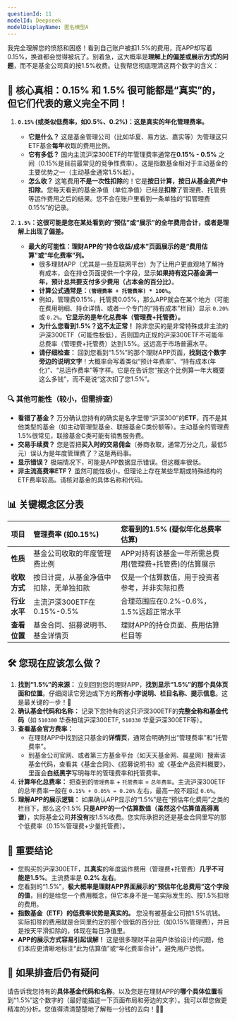 ```yaml
---
questionId: 11
modelId: Deepseek
modelDisplayName: 匿名模型A
---
```

我完全理解您的愤怒和困惑！看到自己账户被扣1.5%的费用，而APP却写着0.15%，换谁都会觉得被坑了。别着急，这大概率是**理解上的偏差或展示方式的问题**，而不是基金公司真的按1.5%收费。让我帮您彻底理清这两个数字的含义：

## 🧾 核心真相：0.15% 和 1.5% 很可能都是“真实”的，但它们代表的意义完全不同！

1.  **`0.15%` (或类似低费率，如0.5%、0.2%)：这是真实的年化管理费率。**
    *   **它是什么？** 这是基金管理公司（比如华夏、易方达、嘉实等）为管理这只ETF基金**每年**收取的费用比例。
    *   **它有多低？** 国内主流沪深300ETF的年管理费率通常在**0.15% - 0.5%** 之间（0.15%是目前最常见的竞争性费率）。这是指数基金相对于主动基金的主要优势之一（主动基金通常1.5%起）。
    *   **怎么收？** 这笔费用**不是一次性扣除**的！它是**按日计算，按日从基金资产中扣除**。您每天看到的基金净值（单位净值）已经是**扣除**了管理费、托管费等运作费用之后的结果。您不会在账户里看到一条单独的“扣管理费0.15%”的记录。

2.  **`1.5%`：这很可能是您在某处看到的“预估”或“展示”的全年费用合计，或者是理解上出现了偏差。**
    *   **最大的可能性：理财APP的“持仓收益/成本”页面展示的是“费用估算”或“年化费率”列。**
        *   很多理财APP（尤其是一些互联网平台）为了让用户更直观地了解持有成本，会在持仓页面提供一个字段，显示**如果持有这只基金满一年，预计总共要支付多少费用（占本金的百分比）**。
        *   **计算公式通常是：`(管理费率 + 托管费率) * 100%`。**
        *   例如，管理费0.15%，托管费0.05%，那么APP就会在某个地方（可能在费用明细、持仓详情、或者一个专门的“持有成本”栏目）显示 `0.20%` 或 `0.2%`。**它显示的是年化总费率（管理费+托管费）。**
        *   **为什么您看到1.5%？这不太正常！** 除非您买的是非常特殊或非主流的沪深300ETF（可能性极低），否则国内正规的沪深300ETF不可能年总费率（管理费+托管费）达到1.5%。这远高于市场普遍水平。
        *   **请仔细检查：** 回到您看到“1.5%”的那个理财APP页面，**找到这个数字旁边的说明文字**！大概率会写着类似“预计年费率”、“持有成本(年化)”、“总运作费率”等字样。它是在告诉您“按这个比例算一年大概要这么多钱”，而不是说“这次扣了您1.5%”。

### 🔍 其他可能性（较小，但需排查）

*   **看错了基金？** 万分确认您持有的确实是名字里带“沪深300”的**ETF**，而不是其他类型的基金（如主动管理型基金、联接基金C类份额等）。主动基金的管理费1.5%很常见，联接基金C类可能有销售服务费。
*   **交易手续费？** 您是否把**买入时的交易佣金**（券商收取，通常万分之几，最低5元）误认为是年度管理费了？这是两码事。
*   **显示错误？** 极端情况下，可能是APP数据显示错误。但这概率很低。
*   **非主流高费率ETF？** 虽然可能性极小，但理论上存在某些早期或特殊结构的ETF费率较高。请核对基金的具体名称和代码。

## 📊 关键概念区分表

| 项目         | 管理费率 (如0.15%)                     | 您看到的1.5% (疑似年化总费率估算)             |
| :----------- | :------------------------------------- | :--------------------------------------------- |
| **性质**     | 基金公司收取的年度管理费比例           | APP对持有该基金一年所需总费用(管理费+托管费)的估算展示 |
| **收取方式** | 按日计提，从基金净值中扣除，无单独扣款 | 仅是一个估算数值，用于投资者参考，并非实际扣费 |
| **行业水平** | 主流沪深300ETF在0.15%-0.5%             | 合理范围应在0.2%-0.6%，1.5%远超正常水平         |
| **查看位置** | 基金合同、招募说明书、基金详情页       | 理财APP的持仓页面、费用估算栏目等              |

## 🛠 您现在应该怎么做？

1.  **找到“1.5%”的来源：** 立刻回到您的理财APP，**找到显示“1.5%”的那个具体页面和位置**。仔细阅读它旁边或下方的**所有小字说明、栏目名称、提示信息**。这是最关键的一步！📱
2.  **确认基金代码和名称：** 记录下您持有的这只沪深300ETF的**完整全称和基金代码**（如 `510300` 华泰柏瑞沪深300ETF, `510330` 华夏沪深300ETF等）。
3.  **查看基金官方费率：**
    *   在理财APP中找到这只基金的**详情页**，通常会明确列出“管理费率”和“托管费率”。
    *   到基金公司官网、或者第三方基金平台（如天天基金网、晨星网）搜索该基金代码，查看其《基金合同》、《招募说明书》或《基金产品资料概要》，里面会**白纸黑字**写明每年的管理费率和托管费率。
4.  **计算年化总费率：** 把查到的`管理费率` + `托管费率` = `总年费率`。主流沪深300ETF的总年费率一般在 `0.15% + 0.05% = 0.20%` 左右，最高一般不超过 `0.6%`。
5.  **理解APP的展示逻辑：** 如果确认APP显示的“1.5%”是在“预估年化费用”之类的栏目下，那么这个1.5% **只是APP的一个估算数值（虽然这个估算值高得离谱）**，实际基金公司**并没有**按1.5%收费。您实际承担的还是基金合同里写的那个低费率（0.15%管理费+少量托管费）。

## 📢 重要结论

*   您购买的沪深300ETF，其**真实**的年度运作费用（管理费+托管费）**几乎不可能是1.5%**。主流费率是 **0.2% 左右**。
*   您看到的“1.5%”，**极大概率是理财APP界面展示的“预估年化总费用”这个字段的值**，目的是给您一个费用概念，但它本身不是一笔实际发生的、按1.5%扣除的费用。
*   **指数基金（ETF）的低费率优势是真实的。** 您没有被基金公司按1.5%坑钱。实际扣除的费用就是合同里约定的那个很低的百分比（如0.15%管理费），并且是按天平滑扣除的，体现在每日净值里。
*   **APP的展示方式容易引起误解！** 这是很多理财平台用户体验设计的问题，他们本应更清晰地标注“此为估算值”或“年化费率合计”，避免用户恐慌。

## 📣 如果排查后仍有疑问

请告诉我您持有的**具体基金代码和名称**，以及您是在理财APP的**哪个具体位置**看到“1.5%”这个数字的（最好能描述一下页面布局和旁边的文字）。我可以帮您做更精准的分析。您值得清清楚楚地了解每一分钱的去向！💪🏻